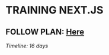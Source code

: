 # TRAINING NEXT.JS

## FOLLOW PLAN: [Here](https://docs.google.com/document/d/1ZwVPzTMQMvpzstWO9NnP2yd-5rTiZUjJA7H34zzQ9I0/edit?usp=sharing)

_Timeline: 16 days_
